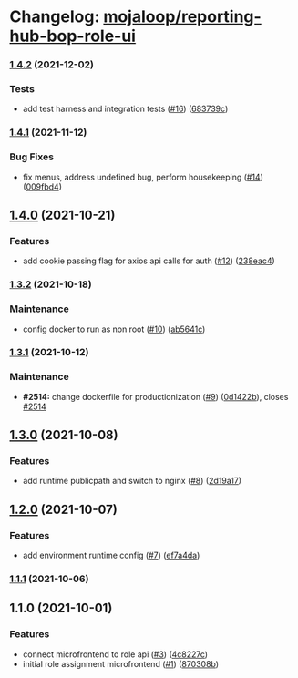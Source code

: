 # Changelog: [mojaloop/reporting-hub-bop-role-ui](https://github.com/mojaloop/reporting-hub-bop-role-ui)
### [1.4.2](https://github.com/mojaloop/reporting-hub-bop-role-ui/compare/v1.4.1...v1.4.2) (2021-12-02)


### Tests

* add test harness and integration tests ([#16](https://github.com/mojaloop/reporting-hub-bop-role-ui/issues/16)) ([683739c](https://github.com/mojaloop/reporting-hub-bop-role-ui/commit/683739c9e95204f69780bce32cc0656bdc3d3275))

### [1.4.1](https://github.com/mojaloop/reporting-hub-bop-role-ui/compare/v1.4.0...v1.4.1) (2021-11-12)


### Bug Fixes

* fix menus, address undefined bug, perform housekeeping ([#14](https://github.com/mojaloop/reporting-hub-bop-role-ui/issues/14)) ([009fbd4](https://github.com/mojaloop/reporting-hub-bop-role-ui/commit/009fbd458922ef9d61f70e63a44e28f952e377bd))

## [1.4.0](https://github.com/mojaloop/reporting-hub-bop-role-ui/compare/v1.3.2...v1.4.0) (2021-10-21)


### Features

* add cookie passing flag for axios api calls for auth ([#12](https://github.com/mojaloop/reporting-hub-bop-role-ui/issues/12)) ([238eac4](https://github.com/mojaloop/reporting-hub-bop-role-ui/commit/238eac4858b10c9f6178925a2f6d3ab20f80e2eb))

### [1.3.2](https://github.com/mojaloop/reporting-hub-bop-role-ui/compare/v1.3.1...v1.3.2) (2021-10-18)


### Maintenance

* config docker to run as non root ([#10](https://github.com/mojaloop/reporting-hub-bop-role-ui/issues/10)) ([ab5641c](https://github.com/mojaloop/reporting-hub-bop-role-ui/commit/ab5641c69d661e821913f0529a2d72607baedca3))

### [1.3.1](https://github.com/mojaloop/reporting-hub-bop-role-ui/compare/v1.3.0...v1.3.1) (2021-10-12)


### Maintenance

* **#2514:** change dockerfile for productionization ([#9](https://github.com/mojaloop/reporting-hub-bop-role-ui/issues/9)) ([0d1422b](https://github.com/mojaloop/reporting-hub-bop-role-ui/commit/0d1422bdb55c115722eeea3242a3e2e91f2d7c24)), closes [#2514](https://github.com/mojaloop/reporting-hub-bop-role-ui/issues/2514)

## [1.3.0](https://github.com/mojaloop/reporting-hub-bop-role-ui/compare/v1.2.0...v1.3.0) (2021-10-08)


### Features

* add runtime publicpath and switch to nginx ([#8](https://github.com/mojaloop/reporting-hub-bop-role-ui/issues/8)) ([2d19a17](https://github.com/mojaloop/reporting-hub-bop-role-ui/commit/2d19a176cd4275ac6b88486176ed081619c5ae75))

## [1.2.0](https://github.com/mojaloop/reporting-hub-bop-role-ui/compare/v1.1.1...v1.2.0) (2021-10-07)


### Features

* add environment runtime config ([#7](https://github.com/mojaloop/reporting-hub-bop-role-ui/issues/7)) ([ef7a4da](https://github.com/mojaloop/reporting-hub-bop-role-ui/commit/ef7a4da1bc4fc81e170c8ea99289093bc29b0220))

### [1.1.1](https://github.com/mojaloop/reporting-hub-bop-role-ui/compare/v1.1.0...v1.1.1) (2021-10-06)

## 1.1.0 (2021-10-01)


### Features

* connect microfrontend to role api ([#3](https://github.com/mojaloop/reporting-hub-bop-role-ui/issues/3)) ([4c8227c](https://github.com/mojaloop/reporting-hub-bop-role-ui/commit/4c8227c3cf523a95ef235078c68a9a44b751cd35))
* initial role assignment microfrontend ([#1](https://github.com/mojaloop/reporting-hub-bop-role-ui/issues/1)) ([870308b](https://github.com/mojaloop/reporting-hub-bop-role-ui/commit/870308b92a45edf840124141ebef1ebba96cf5ef))
